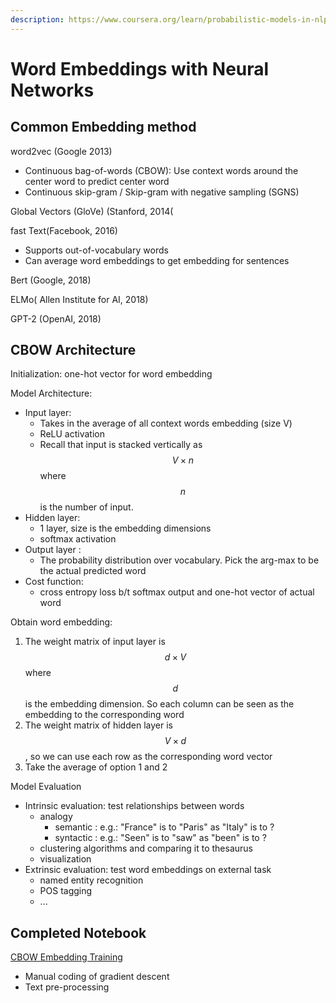 ```yaml
---
description: https://www.coursera.org/learn/probabilistic-models-in-nlp/home/week/4
---
```


# Word Embeddings with Neural Networks

## Common Embedding method

word2vec (Google 2013)&#x20;

* Continuous bag-of-words (CBOW): Use context words around the center word to predict center word
* Continuous skip-gram / Skip-gram with negative sampling (SGNS)&#x20;

Global Vectors (GloVe) (Stanford, 2014(&#x20;

fast Text(Facebook, 2016)&#x20;

* Supports out-of-vocabulary words&#x20;
* Can average word embeddings to get embedding for sentences&#x20;

Bert (Google, 2018)&#x20;

ELMo( Allen Institute for AI, 2018)&#x20;

GPT-2 (OpenAI, 2018)&#x20;

## CBOW Architecture&#x20;

Initialization: one-hot vector for word embedding&#x20;

Model Architecture:&#x20;

* Input layer:&#x20;
  * Takes in the average of all context words embedding (size V)&#x20;
  * ReLU activation
  * Recall that input is stacked vertically as $$V \times n$$ where $$n$$ is the number of input.
* Hidden layer:&#x20;
  * 1 layer, size is the embedding dimensions&#x20;
  * softmax activation&#x20;
* Output layer :&#x20;
  * The probability distribution over vocabulary. Pick the arg-max to be the actual predicted word&#x20;
* Cost function:&#x20;
  * cross entropy loss b/t softmax output and one-hot vector of actual word&#x20;

Obtain word embedding:&#x20;

1. The weight matrix of input layer is $$d \times V$$ where $$d$$ is the embedding dimension. So each column can be seen as the embedding to the corresponding word&#x20;
2. The weight matrix of hidden layer is $$V \times d$$, so we can use each row as the corresponding word vector
3. Take the average of option 1 and 2

Model Evaluation&#x20;

* Intrinsic evaluation: test relationships between words&#x20;
  * analogy
    * semantic : e.g.: "France" is to "Paris" as "Italy" is to ?&#x20;
    * syntactic : e.g.: "Seen" is to "saw" as "been" is to ?
  * clustering algorithms and comparing it to thesaurus
  * visualization&#x20;
* Extrinsic evaluation: test word embeddings on external task&#x20;
  * named entity recognition&#x20;
  * POS tagging&#x20;
  * ...&#x20;

## Completed Notebook

[CBOW Embedding Training ](https://drive.google.com/file/d/1rDpEZw03Yf\_ZvoA0GAaHf9XtAWuOe9RX/view?usp=share\_link)

* Manual coding of gradient descent&#x20;
* Text pre-processing&#x20;

